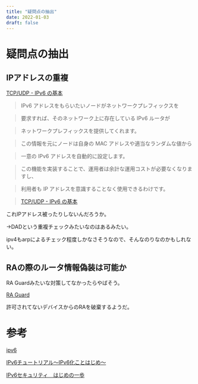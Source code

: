 ```yaml
---
title: "疑問点の抽出"
date: 2022-01-03
draft: false
---
```

# 疑問点の抽出



## IPアドレスの重複



[TCP/UDP - IPv6 の基本](https://www.itbook.info/study/ipv6.html)



> IPv6 アドレスをもらいたいノードがネットワークプレフィックスを

> 要求すれば、そのネットワーク上に存在している IPv6 ルータが

> ネットワークプレフィックスを提供してくれます。

> この情報を元にノードは自身の MAC アドレスや適当なランダムな値から

> 一意の IPv6 アドレスを自動的に設定します。

> この機能を実装することで、運用者は余計な運用コストが必要なくなりますし、

> 利用者も IP アドレスを意識することなく使用できるわけです。



> [TCP/UDP - IPv6 の基本](https://www.itbook.info/study/ipv6.html)



これIPアドレス被ったりしないんだろうか。



->DADという重複チェックみたいなのはあるみたい。



ipv4もarpによるチェック程度しかなさそうなので、そんなのりなのかもしれない。



## RAの際のルータ情報偽装は可能か



RA Guardみたいな対策してなかったらやばそう。



[RA Guard](https://techdocassets.pluribusnetworks.com/netvisor/nv1_611/CG/SupportforRouterAdvertisementRAG.html)



許可されてないデバイスからのRAを破棄するようだ。



# 参考



[ipv6](https://www.itbook.info/cat/ipv6.html)



[IPv6チュートリアル～IPv6化ことはじめ～](https://www.nic.ad.jp/sc-sendai/program/iwsc-sendai-d1-4.pdf)



[IPv6セキュリティ　はじめの一歩](https://www.slideshare.net/kenjiohira1/ipv6-73333661)
